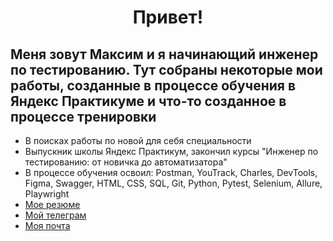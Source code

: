 <h1 align='center'>
  Привет!

<h2> Меня зовут Максим и я начинающий инженер по тестированию.
Тут собраны некоторые мои работы, созданные в процессе обучения в Яндекс Практикуме и что-то созданное в процессе тренировки
</h2>

<ul>
  <li>
    В поисках работы по новой для себя специальности
  </li>
  <li>
    Выпускник школы Яндекс Практикум, закончил курсы "Инженер по тестированию: от новичка до автоматизатора" 
  </li>
  <li>
    В процессе обучения освоил: Postman, YouTrack, Charles, DevTools, Figma, Swagger, HTML, CSS, SQL, Git, Python, Pytest, Selenium, Allure, Playwright
  </li>
  <li>
    <a href="https://hh.ru/resume/4539c963ff08e9e0130039ed1f794a564e534e" target="_blank">Мое резюме</a>
  </li>
  <li>
    <a href="https://t.me/maxbelm" target="_blank">Мой телеграм</a> 
  </li>
  <li>
    <a href="mailto:akkakiy13@mail.com" target="_blank">Моя почта</a>
  </li>
</ul>
